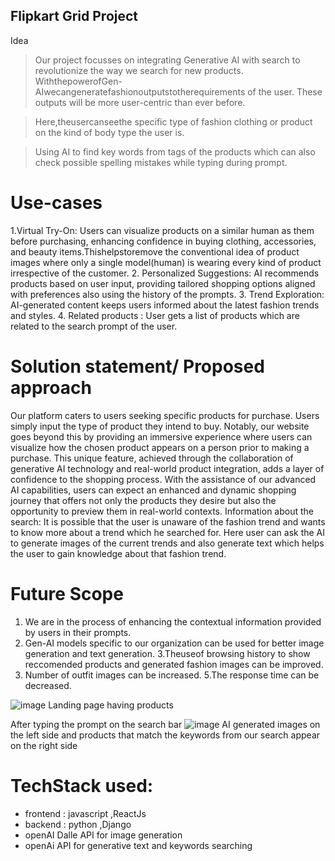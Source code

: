 ## Flipkart Grid Project ##
Idea

> Our project focusses on integrating Generative AI with search to revolutionize the way we search for new products.
> WiththepowerofGen-AIwecangeneratefashionoutputstotherequirements of the user. These outputs will be more user-centric than ever before.

> Here,theusercanseethe specific type of fashion clothing or product on the kind of body type the user is.

> Using AI to find key words from tags of the products which can also check possible spelling mistakes while typing during prompt.

# Use-cases #
1.Virtual Try-On: Users can visualize products on a similar human as them before purchasing, enhancing confidence in buying clothing, accessories, and beauty items.Thishelpstoremove the conventional idea of product images where only a single model(human) is wearing every kind of product irrespective of the customer.
2. Personalized Suggestions: AI recommends products based on user input, providing tailored shopping options aligned with preferences also using the history of the prompts.
3. Trend Exploration: AI-generated content keeps users informed about the latest fashion trends and styles.
4. Related products : User gets a list of products which are related to the search prompt of the user.


 # Solution statement/ Proposed approach #
Our platform caters to users seeking specific products for purchase. Users simply input the type of product they intend to buy. Notably, our website goes beyond this by providing an immersive experience where users can visualize how the chosen product appears on a person prior to making a purchase. This unique feature, achieved through the collaboration of generative AI technology and real-world product integration, adds a layer of confidence to the shopping process. With the assistance of our advanced AI capabilities, users can expect an enhanced and dynamic shopping journey that offers not only the products they desire but also the opportunity to preview them in real-world contexts.
Information about the search: It is possible that the user is unaware of the fashion trend and wants to know more about a trend which he searched for. Here user can ask the AI to generate images of the current trends and also generate text which helps the user to gain knowledge about that fashion trend.

# Future Scope #
1. We are in the process of enhancing the contextual information provided by users in their prompts.
2. Gen-AI models specific to our organization can be used for better image generation and text generation.
3.Theuseof browsing history to show reccomended products and generated fashion images can be improved.
4. Number of outfit images can be increased.
5.The response time can be decreased.


![image](https://github.com/RajveerHayer09/Flipkart-Grid-Project/assets/91181106/093b8d10-8669-4da7-a9a5-642e586464d3)
Landing page having products 

After typing the prompt on the search bar 
![image](https://github.com/RajveerHayer09/Flipkart-Grid-Project/assets/91181106/9ae7642f-ae49-4f1f-8e67-e71bafea4bea)
AI generated images on the left side and products that match the keywords from our search appear on the right side


# TechStack used: #
- frontend : javascript ,ReactJs
- backend : python ,Django
- openAI Dalle API for image generation
- openAi API for generative text and keywords searching
